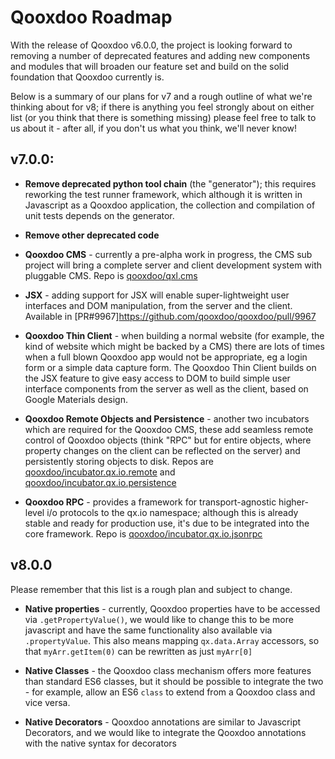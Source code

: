 # Qooxdoo Roadmap

With the release of Qooxdoo v6.0.0, the project is looking forward to removing a number of deprecated features and adding new components and modules that will broaden our feature set and build on the solid foundation that Qooxdoo currently is.

Below is a summary of our plans for v7 and a rough outline of what we're thinking about for v8; if there is anything you feel strongly about on either list (or you think that there is something missing) please feel free to talk to us about it - after all, if you don't us what you think, we'll never know!


## v7.0.0:

* **Remove deprecated python tool chain** (the "generator"); this requires reworking the test runner framework, which although it is written in Javascript as a Qooxdoo application, the collection and compilation of unit tests depends on the generator.

* **Remove other deprecated code**

* **Qooxdoo CMS** - currently a pre-alpha work in progress, the CMS sub project will bring a complete server and client development system with pluggable CMS.  Repo is [qooxdoo/qxl.cms](https://github.com/qooxdoo/qxl.cms)

* **JSX** - adding support for JSX will enable super-lightweight user interfaces and DOM manipulation, from the server and the client.  Available in [PR#9967]https://github.com/qooxdoo/qooxdoo/pull/9967

* **Qooxdoo Thin Client** - when building a normal website (for example, the kind of website which might be backed by a CMS) there are lots of times when a full blown Qooxdoo app would not be appropriate, eg a login form or a simple data capture form.  The Qooxdoo Thin Client builds on the JSX feature to give easy access to DOM to build simple user interface components from the server as well as the client, based on Google Materials design.

* **Qooxdoo Remote Objects and Persistence** - another two incubators which are required for the Qooxdoo CMS, these add seamless remote control of Qooxdoo objects (think "RPC" but for entire objects, where property changes on the client can be reflected on the server) and persistently storing objects to disk.  Repos are [qooxdoo/incubator.qx.io.remote](https://github.com/qooxdoo/incubator.qx.io.remote) and [qooxdoo/incubator.qx.io.persistence](https://github.com/qooxdoo/incubator.qx.io.persistence)

* **Qooxdoo RPC** - provides a framework for transport-agnostic higher-level i/o protocols to the qx.io namespace; although this is already stable and ready for production use, it's due to be integrated into the core framework.  Repo is [qooxdoo/incubator.qx.io.jsonrpc](https://github.com/qooxdoo/incubator.qx.io.jsonrpc)


## v8.0.0

Please remember that this list is a rough plan and subject to change.

* **Native properties** - currently, Qooxdoo properties have to be accessed via `.getPropertyValue()`, we would like to change this to be more javascript and have the same functionality also available via `.propertyValue`.  This also means mapping `qx.data.Array` accessors, so that `myArr.getItem(0)` can be rewritten as just `myArr[0]`

* **Native Classes** - the Qooxdoo class mechanism offers more features than standard ES6 classes, but it should be possible to integrate the two - for example, allow an ES6 `class` to extend from a Qooxdoo class and vice versa.

* **Native Decorators** - Qooxdoo annotations are similar to Javascript Decorators, and we would like to integrate the Qooxdoo annotations with the native syntax for decorators


